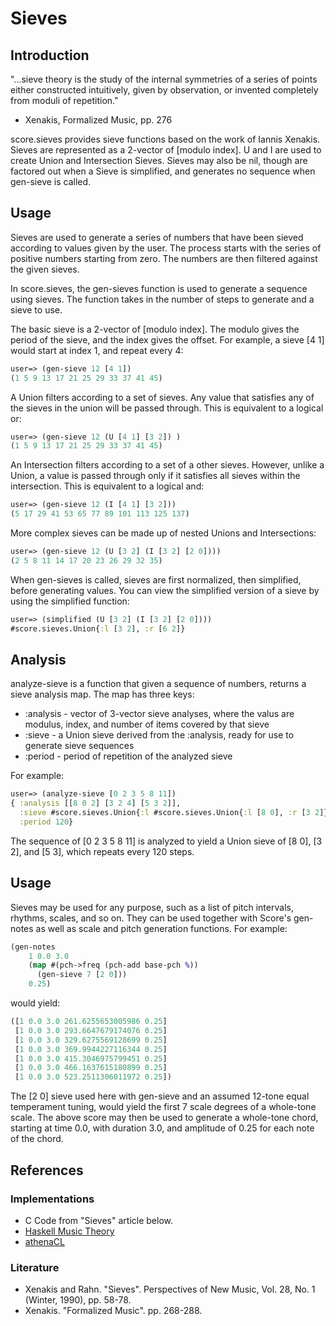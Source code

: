 # Sieves

## Introduction

"...sieve theory is the study of the internal symmetries of a series of points
either constructed intuitively, given by observation, or invented completely
from moduli of repetition." 

- Xenakis, Formalized Music, pp. 276 
  
score.sieves provides sieve functions based on the work of Iannis Xenakis.
Sieves are represented as a 2-vector of [modulo index].  U and I are used to
create Union and Intersection Sieves. Sieves may also be nil, though are
factored out when a Sieve is simplified, and generates no sequence when
gen-sieve is called.

## Usage

Sieves are used to generate a series of numbers that have been sieved according
to values given by the user. The process starts with the series of positive
numbers starting from zero.  The numbers are then filtered against the given
sieves.  

In score.sieves, the gen-sieves function is used to generate a sequence using
sieves.  The function takes in the number of steps to generate and a sieve to
use.  

The basic sieve is a 2-vector of [modulo index]. The modulo gives the period of
the sieve, and the index gives the offset. For example, a sieve [4 1] would start at
index 1, and repeat every 4:

```clojure
user=> (gen-sieve 12 [4 1])
(1 5 9 13 17 21 25 29 33 37 41 45)
```

A Union filters according to a set of sieves.  Any value that satisfies any of
the sieves in the union will be passed through. This is equivalent to a logical
or:

```clojure
user=> (gen-sieve 12 (U [4 1] [3 2]) )
(1 5 9 13 17 21 25 29 33 37 41 45)
```

An Intersection filters according to a set of a other sieves. However, unlike a
Union, a value is passed through only if it satisfies all sieves within the
intersection. This is equivalent to a logical and:

```clojure
user=> (gen-sieve 12 (I [4 1] [3 2]))
(5 17 29 41 53 65 77 89 101 113 125 137)
```

More complex sieves can be made up of nested Unions and Intersections:  

```clojure
user=> (gen-sieve 12 (U [3 2] (I [3 2] [2 0])))
(2 5 8 11 14 17 20 23 26 29 32 35)
```

When gen-sieves is called, sieves are first normalized, then simplified, before
generating values.  You can view the simplified version of a sieve by using the
simplified function:

```clojure
user=> (simplified (U [3 2] (I [3 2] [2 0])))
#score.sieves.Union{:l [3 2], :r [6 2]}
```

## Analysis

analyze-sieve is a function that given a sequence of numbers, returns a sieve
analysis map.  The map has three keys:

* :analysis - vector of 3-vector sieve analyses, where the valus are modulus,
  index, and number of items covered by that sieve
* :sieve - a Union sieve derived from the :analysis, ready for use to generate
  sieve sequences
* :period - period of repetition of the analyzed sieve

For example:

```clojure
user=> (analyze-sieve [0 2 3 5 8 11])
{ :analysis [[8 0 2] [3 2 4] [5 3 2]], 
  :sieve #score.sieves.Union{:l #score.sieves.Union{:l [8 0], :r [3 2]}, :r [5 3]}, 
  :period 120}
```

The sequence of [0 2 3 5 8 11] is analyzed to yield a Union sieve of [8 0], [3
2], and [5 3], which repeats every 120 steps.  

## Usage

Sieves may be used for any purpose, such as a list of pitch intervals, rhythms,
scales, and so on. They can be used together with Score's gen-notes as well as
scale and pitch generation functions. For example:

```clojure
(gen-notes 
    1 0.0 3.0 
    (map #(pch->freq (pch-add base-pch %)) 
      (gen-sieve 7 [2 0])) 
    0.25)
```

would yield:

```clojure
([1 0.0 3.0 261.6255653005986 0.25] 
 [1 0.0 3.0 293.6647679174076 0.25] 
 [1 0.0 3.0 329.6275569128699 0.25] 
 [1 0.0 3.0 369.9944227116344 0.25] 
 [1 0.0 3.0 415.3046975799451 0.25] 
 [1 0.0 3.0 466.1637615180899 0.25] 
 [1 0.0 3.0 523.2511306011972 0.25])
```

The [2 0] sieve used here with gen-sieve and an assumed 12-tone equal
temperament tuning, would yield the first 7 scale degrees of a whole-tone
scale.  The above score may then be used to generate a whole-tone chord,
starting at time 0.0, with duration 3.0, and amplitude of 0.25 for each note of
the chord. 


## References

### Implementations
* C Code from "Sieves" article below.
* [Haskell Music Theory](https://hackage.haskell.org/package/hmt-0.15) 
* [athenaCL](http://www.flexatone.org/athena.html) 
 
### Literature
* Xenakis and Rahn. "Sieves". Perspectives of New Music, Vol. 28, No. 1
  (Winter, 1990), pp. 58-78.
* Xenakis. "Formalized Music". pp. 268-288.

